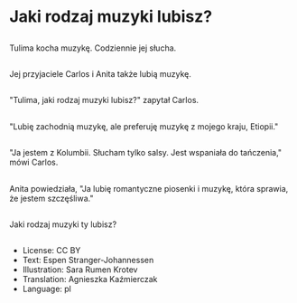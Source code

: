 # Jaki rodzaj muzyki lubisz?

##
Tulima kocha muzykę. Codziennie jej słucha.

##
Jej przyjaciele Carlos i Anita także lubią muzykę.

##
"Tulima, jaki rodzaj muzyki lubisz?" zapytał Carlos.

##
"Lubię zachodnią muzykę, ale preferuję muzykę z mojego kraju, Etiopii."

##
"Ja jestem z Kolumbii. Słucham tylko salsy. Jest wspaniała do tańczenia," mówi Carlos.

##
Anita powiedziała, "Ja lubię romantyczne piosenki i muzykę, która sprawia, że jestem szczęśliwa."

##
Jaki rodzaj muzyki ty lubisz?

##
* License: CC BY
* Text: Espen Stranger-Johannessen
* Illustration: Sara Rumen Krotev
* Translation: Agnieszka Kaźmierczak
* Language: pl
